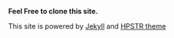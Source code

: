 **Feel Free to clone this site.**

This site is powered by [Jekyll](http://jekyllrb.com) and [HPSTR theme](https://github.com/mmistakes/hpstr-jekyll-theme/)
